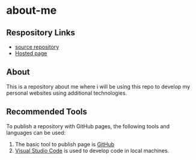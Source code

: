# about-me
## Respository Links
- [source repository](https://github.com/Sindhujav18/about-me)
- [Hosted page](https://sindhujav18.github.io/about-me/)
## About
This is a repository about me where i will be using this repo to develop my personal websites using additional technologies.
## Recommended Tools
To publish a repository with GitHub pages, the following tools and languages can be used:
1. The basic tool to publish page is [GitHub](https://github.com)
2. [Visual Studio Code](https://code.visualstudio.com/) is used to develop code in local machines.

